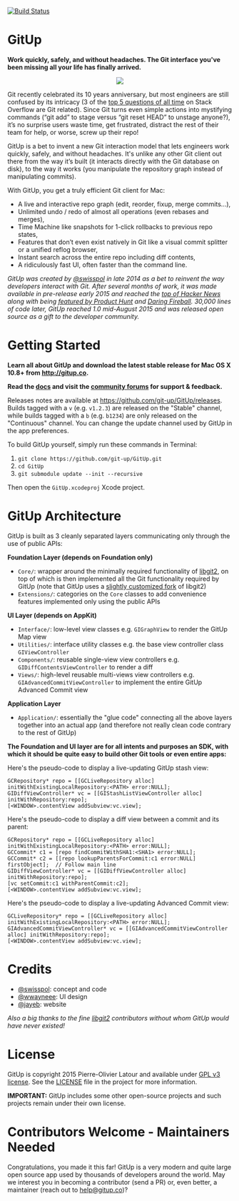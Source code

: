 [![Build Status](https://travis-ci.org/git-up/GitUp.svg?branch=master)](https://travis-ci.org/git-up/GitUp)

GitUp
=====

**Work quickly, safely, and without headaches. The Git interface you've been missing all your life has finally arrived.**

<p align="center">
<img src="http://i.imgur.com/t6iC9TC.png">
</p>

Git recently celebrated its 10 years anniversary, but most engineers are still confused by its intricacy (3 of the [top 5 questions of all time](http://stackoverflow.com/questions?sort=votes) on Stack Overflow are Git related). Since Git turns even simple actions into mystifying commands (“git add” to stage versus “git reset HEAD” to unstage anyone?), it’s no surprise users waste time, get frustrated, distract the rest of their team for help, or worse, screw up their repo!

GitUp is a bet to invent a new Git interaction model that lets engineers work quickly, safely, and without headaches. It's unlike any other Git client out there from the way it’s built (it interacts directly with the Git database on disk), to the way it works (you manipulate the repository graph instead of manipulating commits).

With GitUp, you get a truly efficient Git client for Mac:
- A live and interactive repo graph (edit, reorder, fixup, merge commits…),
- Unlimited undo / redo of almost all operations (even rebases and merges),
- Time Machine like snapshots for 1-click rollbacks to previous repo states,
- Features that don’t even exist natively in Git like a visual commit splitter or a unified reflog browser,
- Instant search across the entire repo including diff contents, 
- A ridiculously fast UI, often faster than the command line.

*GitUp was created by [@swisspol](https://github.com/swisspol) in late 2014 as a bet to reinvent the way developers interact with Git. After several months of work, it was made available in pre-release early 2015 and reached the [top of Hacker News](https://news.ycombinator.com/item?id=9653978) along with being [featured by Product Hunt](http://www.producthunt.com/tech/gitup-1) and [Daring Fireball](http://daringfireball.net/linked/2015/06/04/gitup). 30,000 lines of code later, GitUp reached 1.0 mid-August 2015 and was released open source as a gift to the developer community.*

Getting Started
===============

**Learn all about GitUp and download the latest stable release for Mac OS X 10.8+ from http://gitup.co.**

**Read the [docs](http://forums.gitup.co/c/docs) and visit the [community forums](http://forums.gitup.co/) for support & feedback.**

Releases notes are available at https://github.com/git-up/GitUp/releases. Builds tagged with a `v` (e.g. `v1.2.3`) are released on the "Stable" channel, while builds tagged with a `b` (e.g. `b1234`) are only released on the "Continuous" channel. You can change the update channel used by GitUp in the app preferences.

To build GitUp yourself, simply run these commands in Terminal:

1. `git clone https://github.com/git-up/GitUp.git`
2. `cd GitUp`
3. `git submodule update --init --recursive`

Then open the `GitUp.xcodeproj` Xcode project.

GitUp Architecture
==================

GitUp is built as 3 cleanly separated layers communicating only through the use of public APIs:

**Foundation Layer (depends on Foundation only)**
- `Core/`: wrapper around the minimally required functionality of [libgit2](https://github.com/libgit2/libgit2), on top of which is then implemented all the Git functionality required by GitUp (note that GitUp uses a [slightly customized fork](https://github.com/git-up/libgit2/tree/gitup) of libgit2)
- `Extensions/`: categories on the `Core` classes to add convenience features implemented only using the public APIs

**UI Layer (depends on AppKit)**
- `Interface/`: low-level view classes e.g. `GIGraphView` to render the GitUp Map view
- `Utilities/`: interface utility classes e.g. the base view controller class `GIViewController`
- `Components/`: reusable single-view view controllers e.g. `GIDiffContentsViewController` to render a diff
- `Views/`: high-level reusable multi-views view controllers e.g. `GIAdvancedCommitViewController` to implement the entire GitUp Advanced Commit view

**Application Layer**
- `Application/`: essentially the "glue code" connecting all the above layers together into an actual app (and therefore not really clean code contrary to the rest of GitUp)

**The Foundation and UI layer are for all intents and purposes an SDK, with which it should be quite easy to build other Git tools or even entire apps:**

Here's the pseudo-code to display a live-updating GitUp stash view:
```objc
GCRepository* repo = [[GCLiveRepository alloc] initWithExistingLocalRepository:<PATH> error:NULL];
GIDiffViewController* vc = [[GIStashListViewController alloc] initWithRepository:repo];
[<WINDOW>.contentView addSubview:vc.view];
```

Here's the pseudo-code to display a diff view between a commit and its parent:
```objc
GCRepository* repo = [[GCLiveRepository alloc] initWithExistingLocalRepository:<PATH> error:NULL];
GCCommit* c1 = [repo findCommitWithSHA1:<SHA1> error:NULL];
GCCommit* c2 = [[repo lookupParentsForCommit:c1 error:NULL] firstObject];  // Follow main line
GIDiffViewController* vc = [[GIDiffViewController alloc] initWithRepository:repo];
[vc setCommit:c1 withParentCommit:c2];
[<WINDOW>.contentView addSubview:vc.view];
```

Here's the pseudo-code to display a live-updating Advanced Commit view:
```objc
GCLiveRepository* repo = [[GCLiveRepository alloc] initWithExistingLocalRepository:<PATH> error:NULL];
GIAdvancedCommitViewController* vc = [[GIAdvancedCommitViewController alloc] initWithRepository:repo];
[<WINDOW>.contentView addSubview:vc.view];
```

Credits
=======

- [@swisspol](https://github.com/swisspol): concept and code
- [@wwayneee](https://github.com/wwayneee): UI design
- [@jayeb](https://github.com/jayeb): website

*Also a big thanks to the fine [libgit2](https://libgit2.github.com/) contributors without whom GitUp would have never existed!*

License
=======

GitUp is copyright 2015 Pierre-Olivier Latour and available under [GPL v3 license](http://www.gnu.org/licenses/gpl-3.0.txt). See the [LICENSE](LICENSE) file in the project for more information.

**IMPORTANT:** GitUp includes some other open-source projects and such projects remain under their own license.

Contributors Welcome - Maintainers Needed
=========================================

Congratulations, you made it this far! GitUp is a very modern and quite large open source app used by thousands of developers around the world. May we interest you in becoming a contributor (send a PR) or, even better, a maintainer (reach out to help@gitup.co)?
